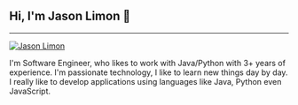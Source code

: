 ## Hi, I'm Jason Limon 👋
---
[![Jason Limon](https://img.shields.io/badge/LinkedIn-0077B5?style=for-the-badge&logo=linkedin&logoColor=white)](https://mx.linkedin.com/in/jason-limon-bab886170)

I'm  Software Engineer, who likes to work with Java/Python with 3+ years of experience.
I'm passionate technology, I like to learn new things day by day. I really like to develop applications using languages like Java, Python even JavaScript.

